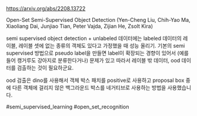 https://arxiv.org/abs/2208.13722

Open-Set Semi-Supervised Object Detection (Yen-Cheng Liu, Chih-Yao Ma, Xiaoliang Dai, Junjiao Tian, Peter Vajda, Zijian He, Zsolt Kira)

semi supervised object detection + unlabeled 데이터에는 labeled 데이터의 레이블, 레이블 셋에 없는 종류의 객체도 있다고 가정했을 때 성능 올리기. 기본의 semi supervised 방법으로 pseudo label을 만들면 label이 확장되는 경향이 있어서 (예를 들어 캥거루도 강아지로 분류한다거나) 문제가 있고 따라서 레이블 밖 데이터, ood 데이터를 검출하는 것이 필요하군요.

ood 검출은 dino를 사용해서 객체 박스 패치를 positive로 사용하고 proposal box 중에 다른 객체에 걸리지 않은 백그라운드 박스를 네거티브로 사용하는 방법을 사용했습니다.

#semi_supervised_learning #open_set_recognition 